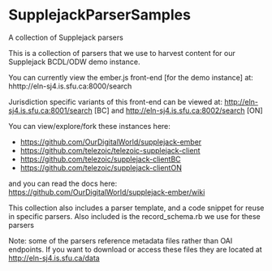 # SupplejackParserSamples
A collection of Supplejack parsers

This is a collection of parsers that we use to harvest content for our Supplejack BCDL/ODW demo instance. 

You can currently view the ember.js front-end [for the demo instance] at: hhttp://eln-sj4.is.sfu.ca:8000/search

Jurisdiction specific variants of this front-end can be viewed at: http://eln-sj4.is.sfu.ca:8001/search [BC] and http://eln-sj4.is.sfu.ca:8002/search [ON]

You can view/explore/fork these instances here: 

- https://github.com/OurDigitalWorld/supplejack-ember
- https://github.com/telezoic/telezoic-supplejack-client
- https://github.com/telezoic/supplejack-clientBC
- https://github.com/telezoic/supplejack-clientON


and you can read the docs here: https://github.com/OurDigitalWorld/supplejack-ember/wiki

This collection also includes a parser template, and a code snippet for reuse in specific parsers. Also included is the record_schema.rb we use for these parsers

Note: some of the parsers reference metadata files rather than OAI endpoints. If you want to download or access these files they are located at http://eln-sj4.is.sfu.ca/data



